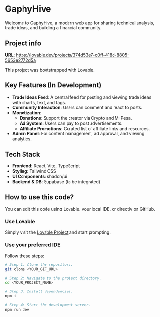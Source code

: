 
# GaphyHive

Welcome to GaphyHive, a modern web app for sharing technical analysis, trade ideas, and building a financial community.

## Project info

**URL**: https://lovable.dev/projects/374d53e7-c0ff-418d-8805-5653e2772d5a

This project was bootstrapped with Lovable.

## Key Features (In Development)

*   **Trade Ideas Feed**: A central feed for posting and viewing trade ideas with charts, text, and tags.
*   **Community Interaction**: Users can comment and react to posts.
*   **Monetization**:
    *   **Donations**: Support the creator via Crypto and M-Pesa.
    *   **Ad System**: Users can pay to post advertisements.
    *   **Affiliate Promotions**: Curated list of affiliate links and resources.
*   **Admin Panel**: For content management, ad approval, and viewing analytics.

## Tech Stack

*   **Frontend**: React, Vite, TypeScript
*   **Styling**: Tailwind CSS
*   **UI Components**: shadcn/ui
*   **Backend & DB**: Supabase (to be integrated)

## How to use this code?

You can edit this code using Lovable, your local IDE, or directly on GitHub.

### Use Lovable

Simply visit the [Lovable Project](https://lovable.dev/projects/374d53e7-c0ff-418d-8805-5653e2772d5a) and start prompting.

### Use your preferred IDE

Follow these steps:

```sh
# Step 1: Clone the repository.
git clone <YOUR_GIT_URL>

# Step 2: Navigate to the project directory.
cd <YOUR_PROJECT_NAME>

# Step 3: Install dependencies.
npm i

# Step 4: Start the development server.
npm run dev
```
